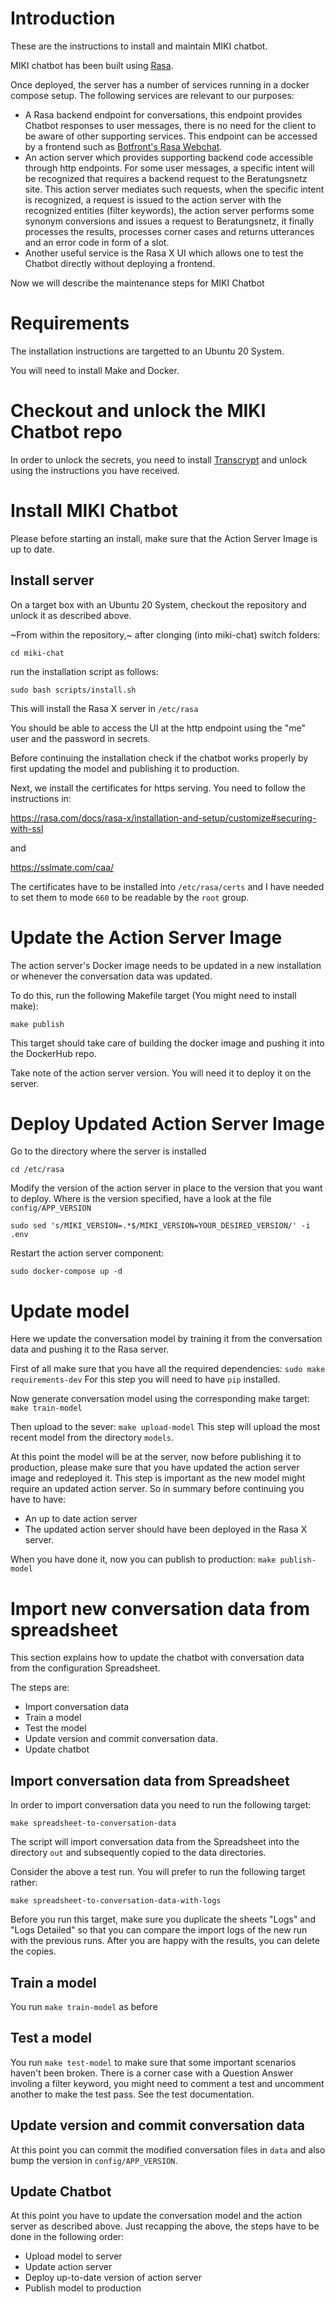 
# Introduction

These are the instructions to install and maintain MIKI chatbot.

MIKI chatbot has been built using [Rasa](https://rasa.com/).

Once deployed, the server has a number of services running in a docker compose setup.
The following services are relevant to our purposes:
 * A Rasa backend endpoint for conversations, this endpoint provides Chatbot responses
   to user messages, there is no need for the client to be aware of other supporting services.
   This endpoint can be accessed by a frontend
   such as [Botfront's Rasa Webchat](https://github.com/botfront/rasa-webchat).
 * An action server which provides supporting backend code accessible through http endpoints.
   For some user messages, a specific intent will be recognized that requires a backend request
   to the Beratungsnetz site. This action server mediates such requests, when the specific intent
   is recognized, a request is issued to the action server with the recognized entities (filter keywords),
   the action server performs some synonym conversions and issues a request to Beratungsnetz, it finally
   processes the results, processes corner cases and returns utterances and an error code in form of a slot.
 * Another useful service is the Rasa X UI which allows one to test the Chatbot directly without deploying
   a frontend.
   
   
Now we will describe the maintenance steps for MIKI Chatbot

# Requirements

The installation instructions are targetted to an Ubuntu 20 System.

You will need to install Make and Docker.

# Checkout and unlock the MIKI Chatbot repo

In order to unlock the secrets, you need to install [Transcrypt](https://github.com/elasticdog/transcrypt)
and unlock using the instructions you have received.

# Install MIKI Chatbot

Please before starting an install, make sure that the Action Server Image is up to date.

## Install server

On a target box with an Ubuntu 20 System, checkout the repository and unlock it as described above.

~From within the repository,~ after clonging (into miki-chat) switch folders:

`cd miki-chat`

run the installation script as follows:

`sudo bash scripts/install.sh`

This will install the Rasa X server in `/etc/rasa`

You should be able to access the UI at the http endpoint using the "me" user and the password in secrets.

Before continuing the installation check if the chatbot works properly by first updating the model and publishing
it to production.

Next, we install the certificates for https serving. You need to follow the instructions in:

https://rasa.com/docs/rasa-x/installation-and-setup/customize#securing-with-ssl

and

https://sslmate.com/caa/

The certificates have to be installed into `/etc/rasa/certs` and I have needed to set them to mode `660` to be
readable by the `root` group.



# Update the Action Server Image

The action server's Docker image needs to be updated in a new installation or whenever the conversation
data was updated.

To do this, run the following Makefile target (You might need to install make):

`make publish`
   
This target should take care of building the docker image and pushing it into the DockerHub repo.

Take note of the action server version. You will need it to deploy it on the server.

# Deploy Updated Action Server Image

Go to the directory where the server is installed

`cd /etc/rasa`

Modify the version of the action server in place to the version that you want to deploy.
Where is the version specified, have a look at the file `config/APP_VERSION`

`sudo sed 's/MIKI_VERSION=.*$/MIKI_VERSION=YOUR_DESIRED_VERSION/' -i .env`

Restart the action server component:

`sudo docker-compose up -d`

# Update model

Here we update the conversation model by training it from the conversation data and pushing it
to the Rasa server.

First of all make sure that you have all the required dependencies:
`sudo make requirements-dev`
For this step you will need to have `pip` installed.

Now generate conversation model using the corresponding make target:
`make train-model`

Then upload to the sever:
`make upload-model`
This step will upload the most recent model from the directory `models`.

At this point the model will be at the server, now before publishing it to production, please
make sure that you have updated the action server image and redeployed it.
This step is important as the new model might require an updated action server.
So in summary before continuing you have to have:
 * An up to date action server
 * The updated action server should have been deployed in the Rasa X server.

When you have done it, now you can publish to production:
`make publish-model`

# Import new conversation data from spreadsheet

This section explains how to update the chatbot with conversation data from the configuration Spreadsheet.

The steps are:
 * Import conversation data
 * Train a model
 * Test the model
 * Update version and commit conversation data.
 * Update chatbot
 
 
## Import conversation data from Spreadsheet

In order to import conversation data you need to run the following target:

`make spreadsheet-to-conversation-data`

The script will import conversation data from the Spreadsheet into the directory `out` and
subsequently copied to the data directories.

Consider the above a test run. You will prefer to run the following target rather:

`make spreadsheet-to-conversation-data-with-logs`

Before you run this target, make sure you duplicate the sheets "Logs" and "Logs Detailed"
so that you can compare the import logs of the new run with the previous runs. After you are
happy with the results, you can delete the copies.

## Train a model

You run `make train-model` as before

## Test a model

You run `make test-model` to make sure that some important scenarios haven't been broken.
There is a corner case with a Question Answer involing a filter keyword, you might need to
comment a test and uncomment another to make the test pass. See the test documentation.

## Update version and commit conversation data

At this point you can commit the modified conversation files in `data` and also bump the
version in `config/APP_VERSION`.

## Update Chatbot

At this point you have to update the conversation model and the action server as described above.
Just recapping the above, the steps have to be done in the following order:
 * Upload model to server
 * Update action server
 * Deploy up-to-date version of action server
 * Publish model to production

